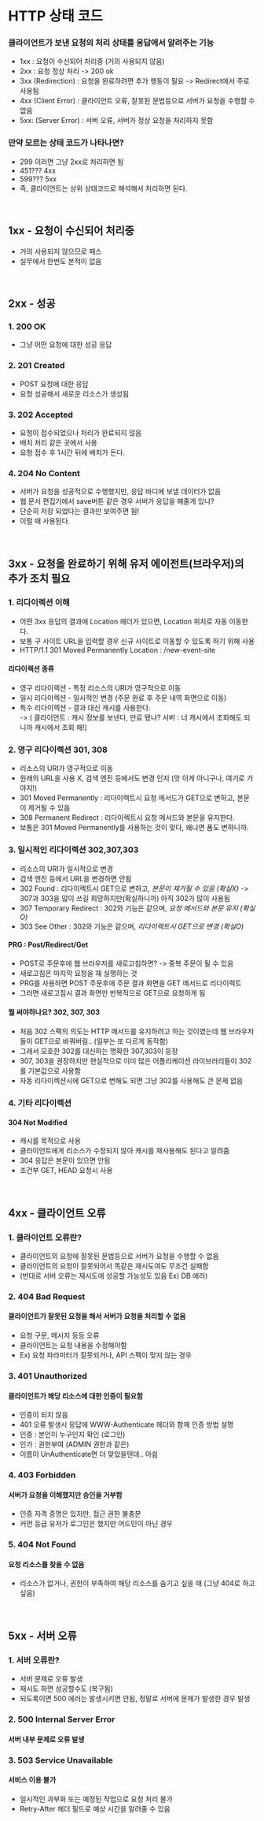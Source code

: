 # HTTP 상태 코드 
### 클라이언트가 보낸 요청의 처리 상태를 응답에서 알려주는 기능 
* 1xx : 요청이 수신되어 처리중 (거의 사용되지 않음) 
* 2xx : 요청 정상 처리 -> 200 ok
* 3xx (Redirection)  : 요청을 완료하려면 추가 행동이 필요 -> Redirect에서 주로 사용됨 
* 4xx (Client Error)  : 클라이언트 오류, 잘못된 문법등으로 서버가 요청을 수행할 수 없음
* 5xx: (Server Error)  :  서버 오류, 서버가 정상 요청을 처리하지 못함 

### 만약 모르는 상태 코드가 나타나면? 
* 299 이러면 그냥 2xx로 처리하면 됨 
* 451??? 4xx
* 599??? 5xx  
* 즉, 클라이언트는 상위 상태코드로 해석해서 처리하면 된다. 

<br/>

## 1xx  - 요청이 수신되어 처리중
* 거의 사용되지 않으므로 패스 
* 실무에서 한번도 본적이 없음 

<br/>

## 2xx - 성공 
### 1. 200 OK
* 그냥 어떤 요청에 대한 성공 응답 

### 2. 201 Created  
* POST  요청에 대한 응답
* 요청 성공해서 새로운 리소스가 생성됨 
 
### 3. 202 Accepted  
* 요청이 접수되었으나 처리가 완료되지 않음 
* 배치 처리 같은 곳에서 사용 
* 요청 접수 후 1시간 뒤에 배치가 돈다. 

### 4. 204  No Content
* 서버가 요청을 성공적으로 수행했지만, 응답 바디에 보낼 데이터가 없음 
* 웹 문서 편집기에서 save버튼 같은 경우 서버가 응답을 해줄게 있나? 
* 단순히 저장 되었다는 결과만 보여주면 됨!
* 이럴 때 사용된다. 

<br/>

## 3xx - 요청을 완료하기 위해 유저 에이전트(브라우저)의 추가 조치 필요
### 1. 리다이렉션 이해
* 어떤  3xx 응답의 결과에 Location 헤더가 있으면, Location 위치로 자동 이동한다. 
* 보통 구 사이트 URL을 입력할 경우 신규 사이트로 이동할 수 있도록 하기 위해 사용 
* HTTP/1.1 301 Moved Permanently Location : /new-event-site

#### 리다이렉션 종류 
* 영구 리다이렉션 - 특정 리소스의 URI가 영구적으로 이동 
* 일시 리다이렉션 - 일시적인 변경 (주문 완료 후 주문 내역 화면으로 이동)
* 특수 리다이렉션 - 결과 대신 캐시를 사용한다.  
-> ( 클라이언트 : 캐시 정보를 보낸다, 만료 됐나? 서버 : 너 캐시에서 조회해도 되니까 캐시에서 조회 해!) 

### 2. 영구 리다이렉션 301, 308 
* 리소스의 URI가 영구적으로 이동 
* 원래의 URL을 사용 X, 검색 엔진 등에서도 변경 인지  (앗 이게 아니구나, 여기로 가야지!) 
* 301 Moved Permanently : 리다이렉트시 요청 메서드가 GET으로 변하고, 본문이 제거될 수 있음 
* 308 Permanent Redirect : 리다이렉트시 요청 메서드와 본문을 유지한다. 
* 보통은 301 Moved Permanently를 사용하는 것이 맞다, 왜냐면 폼도 변하니까. 

### 3. 일시적인 리다이렉션 302,307,303 
* 리소스의 URI가 일시적으로 변경 
* 검색 엔진 등에서 URL을 변경하면 안됨 
* 302 Found : 리다이렉트시 GET으로 변하고, *본문이 제거될 수 있음 (확실X)* 
-> 307과 303을 많이 쓰길 희망하지만(확실하니까) 아직 302가 많이 사용됨 
* 307 Temporary Redirect : 302와 기능은 같으며, *요청 메서드와 본문 유지 (확실O)*
* 303 See Other : 302와 기능은 같으며, *리다이렉트시 GET으로 변경 (확실O)* 

#### PRG : Post/Redirect/Get
* POST로 주문후에 웹 브라우저를 새로고침하면? -> 중복 주문이 될 수 있음 
* 새로고침은 마지막 요청을 재 실행하는 것 
* PRG를 사용하면 POST 주문후에 주문 결과 화면을 GET 메서드로 리다이렉트 
* 그러면 새로고침시 결과 화면만 반복적으로 GET으로 요청하게 됨 

#### 뭘 써야하나요? 302, 307, 303 
* 처음 302 스펙의 의도는 HTTP 메서드를 유지하려고 하는 것이였는데 웹 브라우저들이 GET으로 바꿔버림.. (일부는 또 다르게 동작함) 
* 그래서 모호한 302를 대신하는 명확한 307,303이 등장 
* 307, 303을 권장하지만 현실적으로 이미 많은 어플리케이션 라이브러리들이 302를 기본값으로 사용함 
* 자동 리다이렉션시에 GET으로 변해도 되면 그냥 302를 사용해도 큰 문제 없음 

### 4. 기타 리다이렉션 
#### 304  Not Modified
* 캐시를 목적으로 사용 
* 클라이언트에게 리소스가 수정되지 않아 캐시를 재사용해도 된다고 알려줌 
* 304 응답은 본문이 있으면 안됨 
* 조건부 GET, HEAD 요청시 사용 

<br/>

## 4xx - 클라이언트 오류 
### 1. 클라이언트 오류란?
* 클라이언트의 요청에 잘못된 문법등으로 서버가 요청을 수행할 수 없음 
* 클라이언트의 요청이 잘못되어서 똑같은 재시도여도 무조건 실패함 
* (반대로 서버 오류는 재시도에 성공할 가능성도 있음 Ex) DB 에러)  

### 2. 404 Bad Request  
#### 클라이언트가 잘못된 요청을 해서 서버가 요청을 처리할 수 없음 
* 요청 구문, 메시지 등등 오류 
* 클라이언트는 요청 내용을 수정해야함 
* Ex) 요청 파라미터가 잘못되거나, API 스펙이 맞지 않는 경우 

### 3. 401 Unauthorized 
#### 클라이언트가 해당 리소스에 대한 인증이 필요함 
* 인증이 되지 않음 
* 401 오류 발생시 응답에 WWW-Authenticate 헤더와 함께 인증 방법 설명 
* 인증 : 본인이 누구인지 확인 (로그인) 
* 인가 : 권한부여 (ADMIN 권한과 같은) 
* 이름이 UnAuthenticate면 더 맞았을텐데.. 아쉽 

### 4. 403 Forbidden 
#### 서버가 요청을 이해했지만 승인을 거부함 
* 인증 자격 증명은 있지만, 접근 권한 불충분 
* 커먼 등급 유저가 로그인은 했지만 어드민이 아닌 경우 

### 5. 404 Not Found 
#### 요청 리소스를 찾을 수 없음 
* 리소스가 없거나, 권한이 부족하여 해당 리소스를 숨기고 싶을 때 (그냥 404로 하고 싶음) 

<br/>

## 5xx - 서버 오류 
### 1. 서버 오류란? 
* 서버 문제로 오류 발생 
* 재시도 하면 성공할수도 (복구됨) 
* 되도록이면 500 에러는 발생시키면 안됨, 정말로 서버에 문제가 발생한 경우 발생 

### 2. 500 Internal Server Error 
#### 서버 내부 문제로 오류 발생 

### 3. 503 Service Unavailable 
#### 서비스 이용 불가 
* 일시적인 과부화 또는 예정된 작업으로 요청 처리 불가 
* Retry-After 헤더 필드로 예상 시간을 알려줄 수 있음 
